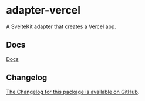 # adapter-vercel

A SvelteKit adapter that creates a Vercel app.

## Docs

[Docs](https://kit.svelte.dev/docs/adapter-vercel)

## Changelog

[The Changelog for this package is available on GitHub](https://github.com/sveltejs/kit/blob/master/packages/adapter-vercel/CHANGELOG.md).
